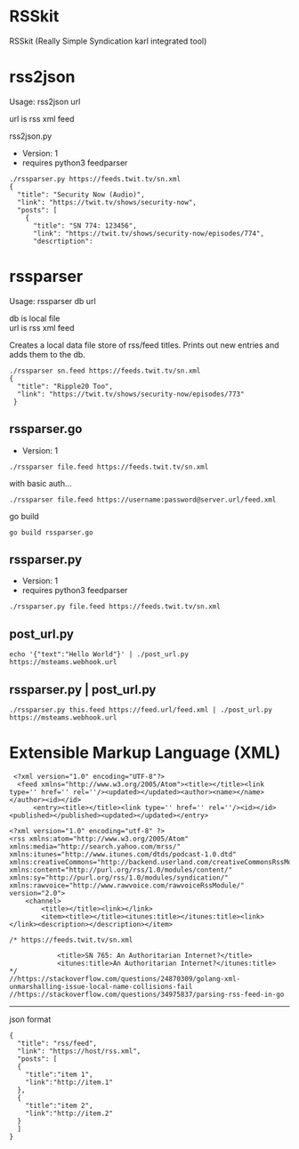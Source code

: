 # RSSkit #

RSSkit (Really Simple Syndication karl integrated tool)     

# rss2json
Usage: rss2json url      

url is rss xml feed    

rss2json.py
* Version: 1
* requires python3 feedparser
```
./rssparser.py https://feeds.twit.tv/sn.xml
{
  "title": "Security Now (Audio)",
  "link": "https://twit.tv/shows/security-now",
  "posts": [
    {
      "title": "SN 774: 123456",
      "link": "https://twit.tv/shows/security-now/episodes/774",
      "descrtiption":
```

# rssparser
Usage: rssparser db url

db is local file    
url is rss xml feed    

Creates a local data file store of rss/feed titles.  Prints out new entries and adds them to the db.
```
./rssparser sn.feed https://feeds.twit.tv/sn.xml
{
  "title": "Ripple20 Too",
  "link": "https://twit.tv/shows/security-now/episodes/773"
 }
```

## rssparser.go
* Version: 1
```
./rssparser file.feed https://feeds.twit.tv/sn.xml
```
with basic auth...
```
./rssparser file.feed https://username:password@server.url/feed.xml
```

go build
```
go build rssparser.go
```

## rssparser.py
* Version: 1
* requires python3 feedparser

```
./rssparser.py file.feed https://feeds.twit.tv/sn.xml
```

## post_url.py
```
echo '{"text":"Hello World"}' | ./post_url.py https://msteams.webhook.url
```

## rssparser.py | post_url.py
```
./rssparser.py this.feed https://feed.url/feed.xml | ./post_url.py https://msteams.webhook.url
```

# Extensible Markup Language (XML)     
     
```
 <?xml version="1.0" encoding="UTF-8"?>
  <feed xmlns="http://www.w3.org/2005/Atom"><title></title><link type='' href='' rel=''/><updated></updated><author><name></name></author><id></id>
      <entry><title></title><link type='' href='' rel=''/><id></id><published></published><updated></updated></entry>

```
     
```
<?xml version="1.0" encoding="utf-8" ?>
<rss xmlns:atom="http://www.w3.org/2005/Atom" xmlns:media="http://search.yahoo.com/mrss/" xmlns:itunes="http://www.itunes.com/dtds/podcast-1.0.dtd" xmlns:creativeCommons="http://backend.userland.com/creativeCommonsRssModule" xmlns:content="http://purl.org/rss/1.0/modules/content/" xmlns:sy="http://purl.org/rss/1.0/modules/syndication/" xmlns:rawvoice="http://www.rawvoice.com/rawvoiceRssModule/" version="2.0">
    <channel>
        <title></title><link></link>
        <item><title></title><itunes:title></itunes:title><link></link><description></description></item>

```
     
```
/* https://feeds.twit.tv/sn.xml

            <title>SN 765: An Authoritarian Internet?</title>
            <itunes:title>An Authoritarian Internet?</itunes:title>
*/
//https://stackoverflow.com/questions/24870309/golang-xml-unmarshalling-issue-local-name-collisions-fail
//https://stackoverflow.com/questions/34975837/parsing-rss-feed-in-go
```


----

json format

```
{
  "title": "rss/feed",
  "link": "https://host/rss.xml",
  "posts": [
  {
    "title":"item 1",
    "link":"http://item.1"
  },
  {
    "title":"item 2",
    "link":"http://item.2"
  } 
  ]
}
```


